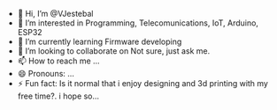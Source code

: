- 👋 Hi, I’m @VJestebal
- 👀 I’m interested in Programming, Telecomunications, IoT, Arduino, ESP32
- 🌱 I’m currently learning Firmware developing
- 💞️ I’m looking to collaborate on Not sure, just ask me.
- 📫 How to reach me ...
- 😄 Pronouns: ...
- ⚡ Fun fact: Is it normal that i enjoy designing and 3d printing with my free time?. i hope so...

<!---
VJestebal/VJestebal is a ✨ special ✨ repository because its `README.md` (this file) appears on your GitHub profile.
You can click the Preview link to take a look at your changes.
--->

